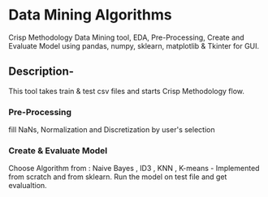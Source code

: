 # Data Mining Algorithms
Crisp Methodology Data Mining tool, EDA, Pre-Processing, Create and Evaluate Model using pandas, numpy, sklearn, matplotlib & Tkinter for GUI.

## Description- 

This tool takes train & test csv files and starts Crisp Methodology flow.

### Pre-Processing
fill NaNs, Normalization and Discretization by user's selection

### Create & Evaluate Model
Choose Algorithm from : Naive Bayes , ID3 , KNN , K-means - Implemented from scratch and from sklearn.
Run the model on test file and get evalualtion.




